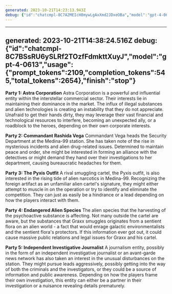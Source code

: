 ```yaml
---
generated: 2023-10-21T14:23:13.943Z
debug: {"id":"chatcmpl-8C7A2MEIcH8mywLgAxXmd2JDxeOBa","model":"gpt-4-0613","usage":{"prompt_tokens":2170,"completion_tokens":545,"total_tokens":2715},"finish":"stop"}
---
```

---
generated: 2023-10-21T14:38:24.516Z
debug: {"id":"chatcmpl-8C7BSsRU6ySLRf2TOzfFdmkttXuyJ","model":"gpt-4-0613","usage":{"prompt_tokens":2109,"completion_tokens":545,"total_tokens":2654},"finish":"stop"}
---

**Party 1: Astra Corporation** 
Astra Corporation is a powerful and influential entity within the interstellar commercial sector. Their interests lie in maintaining their dominance in the market. The influx of illegal substances and alien technologies is creating an instability that they do not appreciate. Unafraid to get their hands dirty, they may leverage their vast financial and technological resources to interfere, becoming an unexpected ally, or a roadblock to the heroes, depending on their own corporate interests.

**Party 2: Commandant Rashida Vega**
Commandant Vega heads the Security Department at the Medina-99 station. She has taken note of the rise in mysterious incidents and alien drug-related issues. Determined to maintain peace and order, she might be interested in forming an alliance with the detectives or might demand they hand over their investigations to her department, causing bureaucratic headaches for them.

**Party 3: The Pyxis Outfit**
A rival smuggling cartel, the Pyxis outfit, is also interested in the rising tide of alien narcotics in Medina-99. Recognizing the foreign artifact as an unfamiliar alien cartel's signature, they might either attempt to muscle in on the operation or try to identify and eliminate the competition. They can just as easily be a hindrance or a lead depending on how the players interact with them.

**Party 4: Endangered Alien Species** 
The alien species that the harvesting of the psychoactive substance is affecting. Not many outside the cartel are aware, but the substances that Graxx smuggles originates from a sentient flora on an alien world - a fact that would enrage galactic environmentalists and the sentient flora's protectors. If this information ever got out, it could cause massive public relations and legal issues for Graxx and his cartel. 

**Party 5: Independent Investigative Journalist**
A journalism entity, possibly in the form of an independent investigative journalist or an avant-garde news network has also taken an interest in the unusual disturbances on the station. They might pursue leads aggressively, possibly getting into the way of both the criminals and the investigators, or they could be a source of information and public awareness. Depending on how the players frame their own investigation, this entity can either be a partner in their investigation or a nuisance revealing details prematurely.